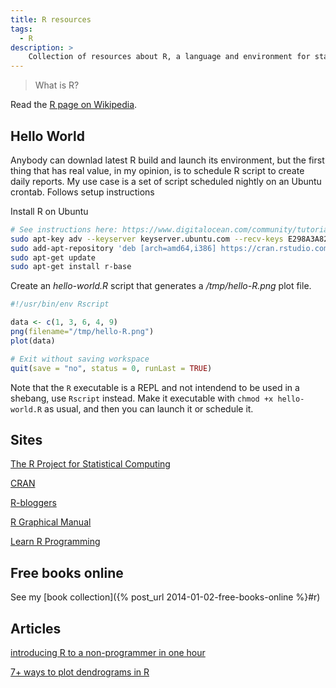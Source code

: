 ```yaml
---
title: R resources
tags:
  - R
description: >
    Collection of resources about R, a language and environment for statistical computing and graphics.
---
```


> What is R?

Read the [R page on Wikipedia](http://en.wikipedia.org/wiki/R_(programming_language)).

## Hello World

Anybody can downlad latest R build and launch its environment, but the
first thing that has real value, in my opinion, is to schedule R script to create daily reports. My use case is a set of script scheduled nightly on an Ubuntu crontab. Follows setup instructions

Install R on Ubuntu

```bash
# See instructions here: https://www.digitalocean.com/community/tutorials/how-to-install-r-on-ubuntu-16-04-2
sudo apt-key adv --keyserver keyserver.ubuntu.com --recv-keys E298A3A825C0D65DFD57CBB651716619E084DAB9
sudo add-apt-repository 'deb [arch=amd64,i386] https://cran.rstudio.com/bin/linux/ubuntu xenial/'
sudo apt-get update
sudo apt-get install r-base
```

Create an *hello-world.R* script that generates a */tmp/hello-R.png* plot file.

```R
#!/usr/bin/env Rscript

data <- c(1, 3, 6, 4, 9)
png(filename="/tmp/hello-R.png")
plot(data)

# Exit without saving workspace
quit(save = "no", status = 0, runLast = TRUE)
```

Note that the `R` executable is a REPL and not intendend to be used in a shebang, use `Rscript` instead.
Make it executable with `chmod +x hello-world.R` as usual, and then you can launch it or schedule it.

## Sites

[The R Project for Statistical Computing](http://www.r-project.org/)

[CRAN](http://www.r-project.org/)

[R-bloggers](http://www.r-bloggers.com/)

[R Graphical Manual](http://rgm3.lab.nig.ac.jp/RGM/top)

[Learn R Programming](https://www.programiz.com/r-programming)

## Free books online

See my [book collection]({% post_url 2014-01-02-free-books-online %}#r)

## Articles

[introducing R to a non-programmer in one hour](http://alyssafrazee.com/introducing-R.html)

[7+ ways to plot dendrograms in R](http://gastonsanchez.com/blog/how-to/2012/10/03/Dendrograms.html)

